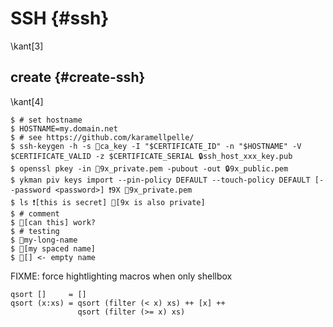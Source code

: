 # SSH {#ssh}
\kant[3]

## create {#create-ssh}
\kant[4]

```shellbox
$ # set hostname
$ HOSTNAME=my.domain.net 
$ # see https://github.com/karamellpelle/ 
$ ssh-keygen -h -s 🔑ca_key -I "$CERTIFICATE_ID" -n "$HOSTNAME" -V $CERTIFICATE_VALID -z $CERTIFICATE_SERIAL 🔒ssh_host_xxx_key.pub
$ openssl pkey -in 🔑9x_private.pem -pubout -out 🔒9x_public.pem
$ ykman piv keys import --pin-policy DEFAULT --touch-policy DEFAULT [--password <password>] ❗9X 🔑9x_private.pem
$ ls ❗[this is secret] 🔑[9x is also private]
$ # comment
$ 🔐[can this] work?
$ # testing
$ 🔑my-long-name
$ 🔑[my spaced name]
$ 🔑[] <- empty name
```

FIXME: force hightlighting macros when only shellbox

~~~~ {#mycode .haskell .numberLines startFrom="100"}
qsort []     = []
qsort (x:xs) = qsort (filter (< x) xs) ++ [x] ++
               qsort (filter (>= x) xs)
~~~~~~~~~~~~~~~~~~~~~~~~~~~~~~~~~~~~~~~~~~~~~~~~~


